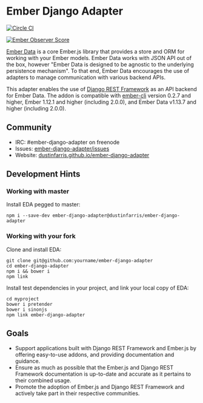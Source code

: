 Ember Django Adapter
====================

[![Circle CI](https://circleci.com/gh/dustinfarris/ember-django-adapter/tree/master.png?style=badge)](https://circleci.com/gh/dustinfarris/ember-django-adapter/tree/master)

[![Ember Observer Score](http://emberobserver.com/badges/ember-django-adapter.svg)](http://emberobserver.com/addons/ember-django-adapter)

[Ember Data][] is a core Ember.js library that provides a store and ORM for working
with your Ember models.  Ember Data works with JSON API out of the box, however
"Ember Data is designed to be agnostic to the underlying persistence mechanism".
To that end, Ember Data encourages the use of adapters to manage communication with
various backend APIs.

This adapter enables the use of [Django REST Framework][] as an API backend for
Ember Data.  The addon is compatible with [ember-cli][] version 0.2.7 and higher,
Ember 1.12.1 and higher (including 2.0.0), and Ember Data v1.13.7 and higher
(including 2.0.0).


Community
---------

* IRC: #ember-django-adapter on freenode
* Issues: [ember-django-adapter/issues][]
* Website: [dustinfarris.github.io/ember-django-adapter][]


Development Hints
-----------------

### Working with master

Install EDA pegged to master:

```
npm i --save-dev ember-django-adapter@dustinfarris/ember-django-adapter
```

### Working with your fork

Clone and install EDA:

```
git clone git@github.com:yourname/ember-django-adapter
cd ember-django-adapter
npm i && bower i
npm link
```

Install test dependencies in your project, and link your local copy of EDA:

```
cd myproject
bower i pretender
bower i sinonjs
npm link ember-django-adapter
```


Goals
-----

* Support applications built with Django REST Framework and Ember.js by
  offering easy-to-use addons, and providing documentation and guidance.
* Ensure as much as possible that the Ember.js and Django REST Framework
  documentation is up-to-date and accurate as it pertains to their combined
  usage.
* Promote the adoption of Ember.js and Django REST Framework and actively take
  part in their respective communities.



[Ember Data]: https://github.com/emberjs/data
[Django REST Framework]: http://www.django-rest-framework.org/
[ember-cli]: http://www.ember-cli.com/
[ember-django-adapter/issues]: https://github.com/dustinfarris/ember-django-adapter/issues
[dustinfarris.github.io/ember-django-adapter]: https://dustinfarris.github.io/ember-django-adapter/
[coalesce-find-requests-option]: http://emberjs.com/api/data/classes/DS.RESTAdapter.html#property_coalesceFindRequests
